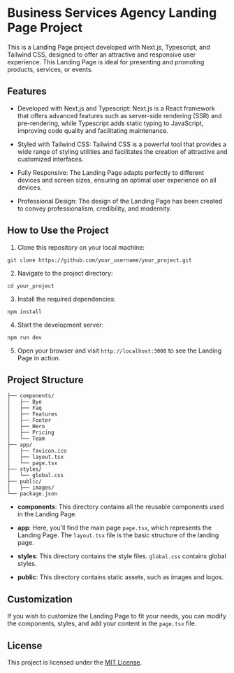 # Business Services Agency Landing Page Project

This is a Landing Page project developed with Next.js, Typescript, and Tailwind CSS, designed to offer an attractive and responsive user experience. This Landing Page is ideal for presenting and promoting products, services, or events.

## Features

- Developed with Next.js and Typescript: Next.js is a React framework that offers advanced features such as server-side rendering (SSR) and pre-rendering, while Typescript adds static typing to JavaScript, improving code quality and facilitating maintenance.

- Styled with Tailwind CSS: Tailwind CSS is a powerful tool that provides a wide range of styling utilities and facilitates the creation of attractive and customized interfaces.

- Fully Responsive: The Landing Page adapts perfectly to different devices and screen sizes, ensuring an optimal user experience on all devices.

- Professional Design: The design of the Landing Page has been created to convey professionalism, credibility, and modernity.

## How to Use the Project

1. Clone this repository on your local machine:

```
git clone https://github.com/your_username/your_project.git
```

2. Navigate to the project directory:

```
cd your_project
```

3. Install the required dependencies:

```
npm install
```

4. Start the development server:

```
npm run dev
```

5. Open your browser and visit `http://localhost:3000` to see the Landing Page in action.

## Project Structure

```
├── components/
│   ├── Bye
│   ├── Faq
│   ├── Features
│   ├── Footer
│   ├── Hero
│   ├── Pricing
│   └── Team
├── app/
│   ├── favicon.ico
│   ├── layout.tsx
│   └── page.tsx
├── styles/
│   └── global.css
├── public/
│   ├── images/
└── package.json
```

- **components**: This directory contains all the reusable components used in the Landing Page.

- **app**: Here, you'll find the main page `page.tsx`, which represents the Landing Page. The `layout.tsx` file is the basic structure of the landing page.

- **styles**: This directory contains the style files. `global.css` contains global styles.

- **public**: This directory contains static assets, such as images and logos.

## Customization

If you wish to customize the Landing Page to fit your needs, you can modify the components, styles, and add your content in the `page.tsx` file.

## License

This project is licensed under the [MIT License](LICENSE).